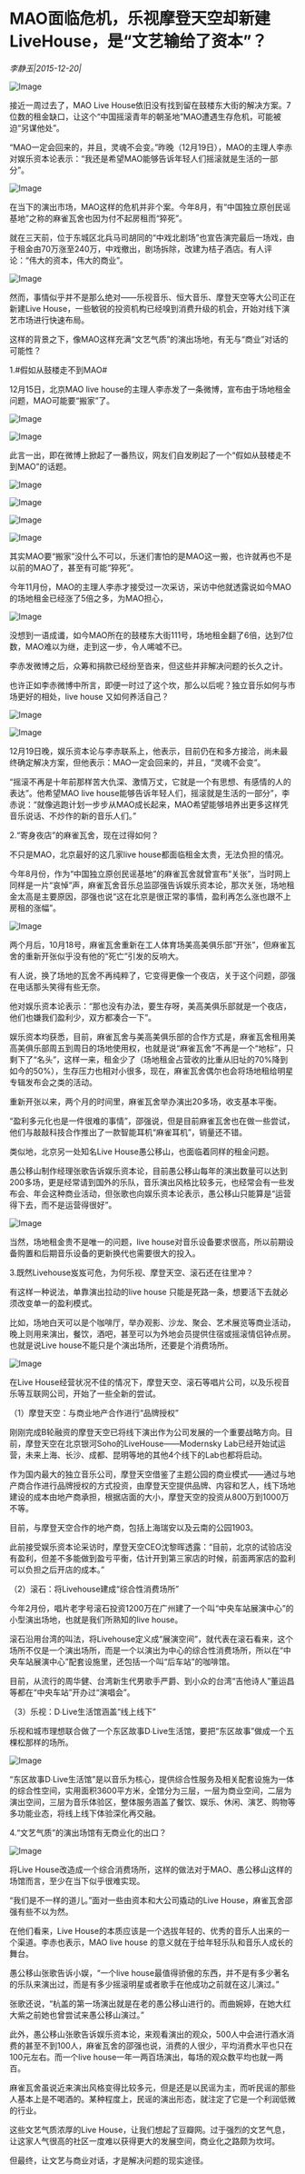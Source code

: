 # MAO面临危机，乐视摩登天空却新建LiveHouse，是“文艺输给了资本”？

*李静玉|2015-12-20|*

![Image](http://static.ylzbl.com/uploads/ueditor/php/upload/image/20171015/1508083049721874.jpeg)

接近一周过去了，MAO Live House依旧没有找到留在鼓楼东大街的解决方案。7位数的租金缺口，让这个“中国摇滚青年的朝圣地”MAO遭遇生存危机，可能被迫“另谋他处”。

“MAO一定会回来的，并且，灵魂不会变。”昨晚（12月19日），MAO的主理人李赤对娱乐资本论表示：“我还是希望MAO能够告诉年轻人们摇滚就是生活的一部分”。

![Image](http://si1.go2yd.com/get-image/0HVSmkCCSGG)

在当下的演出市场，MAO这样的危机并非个案。今年8月，有“中国独立原创民谣基地”之称的麻雀瓦舍也因为付不起房租而“猝死”。

就在三天前，位于东城区北兵马司胡同的“中戏北剧场”也宣告演完最后一场戏，由于租金由70万涨至240万，中戏撤出，剧场拆除，改建为桔子酒店。有人评论：“伟大的资本，伟大的商业”。

![Image](http://si1.go2yd.com/get-image/0HVSn4MEFWK)

然而，事情似乎并不是那么绝对——乐视音乐、恒大音乐、摩登天空等大公司正在新建Live House，一些敏锐的投资机构已经嗅到消费升级的机会，开始对线下演艺市场进行快速布局。

这样的背景之下，像MAO这样充满“文艺气质”的演出场地，有无与“商业”对话的可能性？

1.#假如从鼓楼走不到MAO#

12月15日，北京MAO live house的主理人李赤发了一条微博，宣布由于场地租金问题，MAO可能要“搬家”了。

![Image](http://si1.go2yd.com/get-image/0HVSn1aM9mC)

![Image](http://si1.go2yd.com/get-image/0HVSmyyhBey)

此言一出，即在微博上掀起了一番热议，网友们自发刷起了一个“假如从鼓楼走不到MAO”的话题。

![Image](http://si1.go2yd.com/get-image/0HVSn04rnXc)

![Image](http://si1.go2yd.com/get-image/0HVSmxflRjs)

![Image](http://si1.go2yd.com/get-image/0HVSn3E0spE)

![Image](http://si1.go2yd.com/get-image/0HVSmuswULY)

其实MAO要“搬家”没什么不可以，乐迷们害怕的是MAO这一搬，也许就再也不是以前的MAO了，甚至有可能“猝死”。

今年11月份，MAO的主理人李赤才接受过一次采访，采访中他就透露说如今MAO的场地租金已经涨了5倍之多，为MAO担心，

![Image](http://si1.go2yd.com/get-image/0HVSml05qBE)

没想到一语成谶，如今MAO所在的鼓楼东大街111号，场地租金翻了6倍，达到7位数，MAO难以为继，走到这一步，令人唏嘘不已。

李赤发微博之后，众筹和捐款已经纷至沓来，但这些并非解决问题的长久之计。

也许正如李赤微博中所言，即便一时过了这个坎，那么以后呢？独立音乐如何与市场更好的相处，live house 又如何养活自己？

![Image](http://si1.go2yd.com/get-image/0HVSmw8wca0)

![Image](http://si1.go2yd.com/get-image/0HVSmmI0z5s)

12月19日晚，娱乐资本论与李赤联系上，他表示，目前仍在和多方接洽，尚未最终确定解决方案，但他表示：MAO一定会回来的，并且，“灵魂不会变”。

“摇滚不再是十年前那样苦大仇深、激情万丈，它就是一个有思想、有感情的人的表达”。他希望MAO live house能够告诉年轻人们，摇滚就是生活的一部分”，李赤说：“就像逃跑计划一步步从MAO成长起来，MAO希望能够培养出更多这样凭音乐说话、不炒作的新的音乐人们。”

2.“寄身夜店”的麻雀瓦舍，现在过得如何？

不只是MAO，北京最好的这几家live house都面临租金太贵，无法负担的情况。

今年8月份，作为“中国独立原创民谣基地”的麻雀瓦舍就曾宣布“关张”，当时网上同样是一片“哀悼”声，麻雀瓦舍音乐总监邵强告诉娱乐资本论，那次关张，场地租金太高是主要原因，邵强也说“这在北京是很正常的事情，盈利再怎么涨也跟不上房租的涨幅”。

![Image](http://si1.go2yd.com/get-image/0HVSmncv5BA)

两个月后，10月18号，麻雀瓦舍重新在工人体育场美高美俱乐部“开张”，但麻雀瓦舍的重新开张似乎没有他的“死亡”引发的反响大。

有人说，换了场地的瓦舍不再纯粹了，它变得更像一个夜店，关于这个问题，邵强在电话那头笑得有些无奈。

他对娱乐资本论表示：“那也没有办法，要生存呀，美高美俱乐部就是一个夜店，他们也嫌我们盈利少，双方都凑合一下”。

娱乐资本均获悉，目前，麻雀瓦舍与美高美俱乐部的合作方式是，麻雀瓦舍租用美高美俱乐部周五到周日的场地使用权，也就是说“麻雀瓦舍”不再是一个“地标”，只剩下了“名头”，这样一来，租金少了（场地租金占营收的比重从旧址的70%降到如今的50%），生存压力也相对小很多，现在，麻雀瓦舍偶尔也会将场地租给明星专辑发布会之类的活动。

重新开张以来，两个月的时间里，麻雀瓦舍举办演出20多场，收支基本平衡。

“盈利多元化也是一件很难的事情”，邵强说，但是目前麻雀瓦舍也在做一些尝试，他们与敲敲科技合作推出了一款智能耳机“麻雀耳机”，销量还不错。

类似地，北京另一处知名Live House愚公移山，也面临着同样的租金问题。

愚公移山制作经理张歌告诉娱乐资本论，目前愚公移山每年的演出数量可以达到200多场，更是经常请到国外的乐队，音乐演出风格比较多元，也经常会有一些发布会、年会这种商业活动，但张歌也向娱乐资本论表示，愚公移山只能算是“运营得下去，而不是运营得很好”。

![Image](http://si1.go2yd.com/get-image/0HVSmp2NqzY)

当然，场地租金贵不是唯一的问题，live house对音乐设备要求很高，所以前期设备购置和后期音乐设备的更新换代也需要很大的投入。

3.既然Livehouse岌岌可危，为何乐视、摩登天空、滚石还在往里冲？

有这样一种说法，单靠演出拉动的live house 只能是死路一条，想要活下去就必须改变单一的盈利模式。

比如，场地白天可以是个咖啡厅，举办观影、沙龙、聚会、艺术展览等商业活动，晚上则用来演出，餐饮，酒吧，甚至可以为外地会员提供住宿或摇滚情侣钟点房。也就是说Live house不能只是个演出场所，还要是个消费场所。

![Image](http://si1.go2yd.com/get-image/0HVSmqssl8a)

在Live House经营状况不佳的情况下，摩登天空、滚石等唱片公司，以及乐视音乐等互联网公司，开始了一些全新的尝试。

（1）摩登天空：与商业地产合作进行“品牌授权”

刚刚完成B轮融资的摩登天空已将线下演出作为公司发展的一个重要战略方向。目前，摩登天空在北京银河Soho的LiveHouse——Modernsky Lab已经开始试运营，未来上海、长沙、成都、昆明等地的其他4个线下的Lab也都将启动。

作为国内最大的独立音乐公司，摩登天空借鉴了主题公园的商业模式——通过与地产商合作进行品牌授权的方式投资，由摩登天空提供品牌、内容和艺人，线下场地建设的成本由地产商承担，根据店面的大小，摩登天空的投资从800万到1000万不等。

目前，与摩登天空合作的地产商，包括上海瑞安以及云南的公园1903。

此前接受娱乐资本论采访时，摩登天空CEO沈黎晖透露：“目前，北京的试验店没有盈利，但差不多能做到盈亏平衡，估计开到第三家店的时候，前面两家店的盈利可以负担之后开店的成本。”

（2）滚石：将Livehouse建成“综合性消费场所”

今年2月份，唱片老字号滚石投资1200万在广州建了一个叫“中央车站展演中心”的小型演出场地，也就是我们所熟知的live house。

滚石沿用台湾的叫法，将Livehouse定义成“展演空间”，就代表在滚石看来，这个场所不仅是一个演出场所，而是一个以演出为中心的综合性消费场所，所以在“中央车站展演中心”配套设施里，还包括一个叫“后车站”的咖啡馆。

目前，从流行的周华健、台湾新生代男歌手严爵、到小众的台湾“吉他诗人”董运昌等都在“中央车站”开办过“演唱会”。

（3）乐视：D∙Live生活馆涵盖“线上线下”

乐视和城市理想联合做了一个东区故事D∙Live生活馆，要把“东区故事”做成一个五棵松那样的场所。

![Image](http://si1.go2yd.com/get-image/0HVSms1ZGXA)

“东区故事D∙Live生活馆”是以音乐为核心，提供综合性服务及相关配套设施为一体的综合性空间，实用面积3600平方米，全馆分为三层，一层为商业空间，二层为演出空间，三层为音乐体验区，整体服务涵盖了餐饮、娱乐、休闲、演艺、购物等多功能业态，将线上线下体验深化再交融。

4.“文艺气质”的演出场馆有无商业化的出口？

![Image](http://si1.go2yd.com/get-image/0HVSmtLlFeS)

将Live House改造成一个综合消费场所，这样的做法对于MAO、愚公移山这样的场馆而言，至少在当下似乎很难实现。

“我们是不一样的道儿。”面对一些由资本和大公司撬动的Live House，麻雀瓦舍邵强有些不以为然。

在他们看来，Live House的本质应该是一个选拔年轻的、优秀的音乐人出来的一个渠道。李赤也表示，MAO live house 的意义就在于给年轻乐队和音乐人成长的舞台。

愚公移山张歌告诉小娱，“一个live house最值得骄傲的东西，并不是有多少著名的乐队来演出过，而是有多少摇滚明星或者歌手在他成功之前就在这儿演过。”

张歌还说，“杭盖的第一场演出就是在老的愚公移山进行的。而曲婉婷，在她大红大紫之前她也曾尝试来愚公移山演过。”

此外，愚公移山张歌告诉娱乐资本论，来观看演出的观众，500人中会进行酒水消费的甚至不到100人，麻雀瓦舍的邵强也说，消费的人很少，平均消费水平也只在100元左右。而一个live house一年一两百场演出，每场的观众数平均也就一两百。

麻雀瓦舍虽说近来演出风格变得比较多元，但是还是以民谣为主，而听民谣的那些人基本上是不喝酒的。某种程度上，民谣的演出形态，就注定了它是一个利润低微的行业。

这些文艺气质浓厚的Live House，让我们想起了豆瓣网。过于强烈的文艺气息，让这家人气很高的社区一度难以获得更大的发展空间，商业化之路颇为坎坷。

但最终，让文艺与商业对话，才是解决问题的现实途径。

